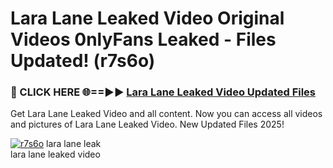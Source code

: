 # Lara Lane Leaked Video Original Videos 0nlyFans Leaked - Files Updated! (r7s6o)

<h3>🔴 CLICK HERE 🌐==►► <a href="https://tinyurl.com/x26r9saj" rel="nofollow">Lara Lane Leaked Video Updated Files</a></h3>

Get Lara Lane Leaked Video and all content. Now you can access all videos and pictures of Lara Lane Leaked Video. New Updated Files 2025!

[![r7s6o](https://i.imgur.com/LkgZPqh.gif)](https://tinyurl.com/x26r9saj)
lara lane leak<br>
lara lane leaked video